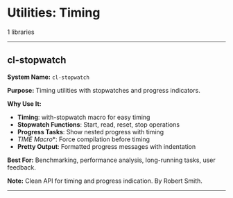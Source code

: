 # Utilities: Timing

1 libraries

---

## cl-stopwatch

**System Name:** `cl-stopwatch`

**Purpose:** Timing utilities with stopwatches and progress indicators.

**Why Use It:**
- **Timing**: with-stopwatch macro for easy timing
- **Stopwatch Functions**: Start, read, reset, stop operations
- **Progress Tasks**: Show nested progress with timing
- **TIME* Macro**: Force compilation before timing
- **Pretty Output**: Formatted progress messages with indentation

**Best For:** Benchmarking, performance analysis, long-running tasks, user feedback.

**Note:** Clean API for timing and progress indication. By Robert Smith.

---


